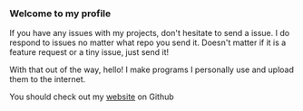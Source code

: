 ### Welcome to my profile

If you have any issues with my projects, don't hesitate to send a issue. I do respond to issues no matter what repo you send it. Doesn't matter if it is a feature request or a tiny issue, just send it!

With that out of the way, hello! I make programs I personally use and upload them to the internet.  

You should check out my [website](https://epicminer256.github.io/) on Github

